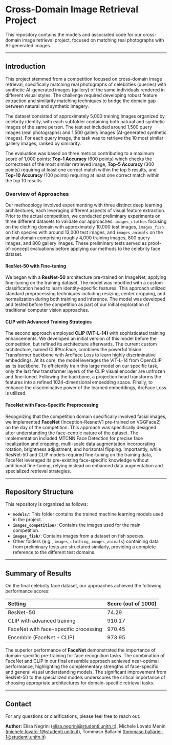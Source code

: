 # Cross-Domain Image Retrieval Project

This repository contains the models and associated code for our cross-domain image retrieval project, focused on matching real photographs with AI-generated images.

---

## Introduction

This project stemmed from a competition focused on cross-domain image retrieval, specifically matching real photographs of celebrities (queries) with synthetic AI-generated images (gallery) of the same individuals rendered in different visual styles. The challenge required developing robust feature extraction and similarity matching techniques to bridge the domain gap between natural and synthetic imagery.

The dataset consisted of approximately 5,000 training images organized by celebrity identity, with each subfolder containing both natural and synthetic images of the same person. The test set included around 1,500 query images (real photographs) and 1,500 gallery images (AI-generated synthetic images). For each query image, the task was to retrieve the 10 most similar gallery images, ranked by similarity.

The evaluation was based on three metrics contributing to a maximum score of 1,000 points: **Top-1 Accuracy** (600 points) which checks the correctness of the most similar retrieved image, **Top-5 Accuracy** (300 points) requiring at least one correct match within the top 5 results, and **Top-10 Accuracy** (100 points) requiring at least one correct match within the top 10 results.

### Overview of Approaches

Our methodology involved experimenting with three distinct deep learning architectures, each leveraging different aspects of visual feature extraction. Prior to the actual competition, we conducted preliminary experiments on three different datasets to validate our approaches: `images_clothes` focusing on the clothing domain with approximately 10,000 test images, `images_fish` on fish species with around 13,000 test images, and `images_animals` on the animal domain comprising roughly 4,000 training images, 800 query images, and 800 gallery images. These preliminary tests served as proof-of-concept evaluations before applying our methods to the celebrity face dataset.

#### ResNet-50 with Fine-tuning

We began with a **ResNet-50** architecture pre-trained on ImageNet, applying fine-tuning on the training dataset. The model was modified with a custom classification head to learn identity-specific features. This approach utilized standard preprocessing techniques including resizing, center cropping, and normalization during both training and inference. The model was developed and tested before the competition as part of our initial exploration of traditional computer vision approaches.

#### CLIP with Advanced Training Strategies

The second approach employed **CLIP (ViT-L-14)** with sophisticated training enhancements. We developed an initial version of this model before the competition, but refined its architecture afterwards. The current custom architecture, named CLIPArcFace, combines the powerful Vision Transformer backbone with ArcFace Loss to learn highly discriminative embeddings. At its core, the model leverages the ViT-L-14 from OpenCLIP as its backbone. To efficiently train this large model on our specific task, only the
last few transformer layers of the CLIP visual encoder are unfrozen and fine-tuned. Following the backbone, a projection head transforms the features into a refined 1024-dimensional embedding space. Finally, to enhance the discriminative power of the learned embeddings, ArcFace Loss is utilized.

#### FaceNet with Face-Specific Preprocessing

Recognizing that the competition domain specifically involved facial images, we implemented **FaceNet** (Inception-ResnetV1 pre-trained on VGGFace2) on the day of the competition. This approach was specifically designed after understanding the face-centric nature of the dataset. The implementation included MTCNN Face Detection for precise face localization and cropping, multi-scale data augmentation incorporating rotation, brightness adjustment, and horizontal flipping. Importantly, while ResNet-50 and CLIP
models required fine-tuning on the training data, FaceNet leveraged its pre-existing face-specific knowledge without additional fine-tuning, relying instead on enhanced data augmentation and specialized retrieval strategies.

---

## Repository Structure

This repository is organized as follows:

* **`models/`**: This folder contains the trained machine learning models used in the project.
* **`images_competition/`**: Contains the images used for the main competition.
* **`images_fish/`**: Contains images from a dataset on fish species.
* Other folders (e.g., `images_clothing`, `images_animals`) containing data from preliminary tests are structured similarly, providing a complete reference to the different test domains.

---

## Summary of Results

On the final celebrity face dataset, our approaches achieved the following performance scores:

| Setting                             | Score (out of 1000) |
| :---------------------------------- | :------------------ |
| ResNet-50                           | 74.29               |
| CLIP with advanced training         | 910.17              |
| FaceNet with face-specific processing | 970.45              |
| Ensemble (FaceNet + CLIP)           | 973.95              |

The superior performance of **FaceNet** demonstrated the importance of domain-specific pre-training for face recognition tasks. The combination of FaceNet and CLIP in our final ensemble approach achieved near-optimal performance, highlighting the complementary strengths of face-specific and general visual understanding models. The significant improvement from ResNet-50 to the specialized models underscores the critical importance of choosing appropriate architectures for domain-specific retrieval tasks.

---

## Contact

For any questions or clarifications, please feel free to reach out.

**Author:** Elisa Negrini (elisa.negrini@studenti.unitn.it), Michele Lovato Menin (michele.lovato-1@studenti.unitn.it), Tommaso Ballarini (tommaso.ballarini-1@studenti.unitn.it)
